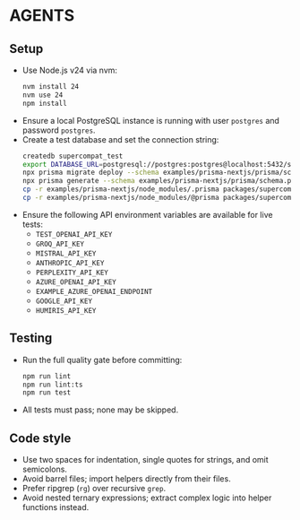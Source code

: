 # AGENTS

## Setup
- Use Node.js v24 via nvm:
  ```bash
  nvm install 24
  nvm use 24
  npm install
  ```
- Ensure a local PostgreSQL instance is running with user `postgres` and password `postgres`.
- Create a test database and set the connection string:
  ```bash
  createdb supercompat_test
  export DATABASE_URL=postgresql://postgres:postgres@localhost:5432/supercompat_test
  npx prisma migrate deploy --schema examples/prisma-nextjs/prisma/schema.prisma
  npx prisma generate --schema examples/prisma-nextjs/prisma/schema.prisma
  cp -r examples/prisma-nextjs/node_modules/.prisma packages/supercompat/node_modules/
  cp -r examples/prisma-nextjs/node_modules/@prisma packages/supercompat/node_modules/
  ```
- Ensure the following API environment variables are available for live tests:
  - `TEST_OPENAI_API_KEY`
  - `GROQ_API_KEY`
  - `MISTRAL_API_KEY`
  - `ANTHROPIC_API_KEY`
  - `PERPLEXITY_API_KEY`
  - `AZURE_OPENAI_API_KEY`
  - `EXAMPLE_AZURE_OPENAI_ENDPOINT`
  - `GOOGLE_API_KEY`
  - `HUMIRIS_API_KEY`

## Testing
- Run the full quality gate before committing:
  ```bash
  npm run lint
  npm run lint:ts
  npm run test
  ```
- All tests must pass; none may be skipped.

## Code style
- Use two spaces for indentation, single quotes for strings, and omit semicolons.
- Avoid barrel files; import helpers directly from their files.
- Prefer ripgrep (`rg`) over recursive `grep`.
- Avoid nested ternary expressions; extract complex logic into helper functions instead.
